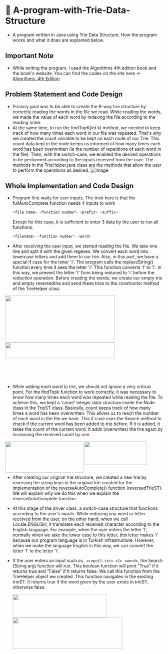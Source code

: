 # 📃 A-program-with-Trie-Data-Structure
  - A program written in Java using Trie Data Structure. How the program works and what it does are explained below.

## Important Note
- While writing the program, I used the Algorithms 4th edition book and the book's website. You can find the codes on the site here -> [Algorithms, 4th Edition](https://algs4.cs.princeton.edu/home/)

## Problem Statement and Code Design
- Primary goal was to be able to create the R-way trie structure by correctly reading the words in the file we read. While reading the words, we made the value of each word by indexing the file according to the reading order. 
- At the same time, to run the findTopK(int k) method, we needed to keep track of how many times each word in our file was repeated. That's why we created the count variable to be kept on each node of our Trie. This count data kept in the node keeps us informed of how many times each word has been overwritten (ie the number of repetitions of each word in the file). Then, with the switch-case, we enabled the desired operations to be performed according to the inputs received from the user. The methods in the TrieHelper.java class are the methods that allow the user to perform the operations as desired.
![image](https://user-images.githubusercontent.com/75734949/161154919-37d48f5c-19eb-42ed-8c77-d1c861f3a94a.png)

## Whole Implementation and Code Design
- Program first waits for user inputs. The trick here is that the fullAutoComplete function needs 4 inputs to work 
  ```bash
  <file name> <function number> <prefix> <suffix>
  ```
  Except for this case, it is sufficient to enter 3 data by the user to run all functions. 
  ```bash
  <filename> <function number> <word>
  ```
- After receiving the user input, we started reading the file. We take one line and split it with the given regexes. We convert each word into lowercase letters and add them to our trie. Also, in this part, we have a special if case for the letter 'I'. The program calls the replaceString() function every time it sees the letter 'I'. This function converts 'I' to 'i'. In this way, we prevent the letter 'I' from being reduced to 'i' before the reduction operation. Before creating the words, we create our empty trie and empty reversedtrie and send these tries to the constructor method of the TrieHelper class.  


<a href="url"><img src="https://user-images.githubusercontent.com/75734949/161155686-74ae79da-fda9-4228-9b7c-0872c849148d.png" align="left" height="150" width="350" ></a>

<a href="url"><img src="https://user-images.githubusercontent.com/75734949/161156078-6f3756fd-b2be-40f6-b869-be5fdfc491fb.png" align="middle" height="50" width="350" ></a>
<br/>
<br/>
<br/>
<br/>
<br/>
- While adding each word to trie, we should not ignore a very critical point. For the findTopk function to work correctly, it was necessary to know how many times each word was repeated while reading the file. To achieve this, we kept a 'count' integer data structure inside the Node class in the TrieST class. Basically, count keeps track of how many times a word has been overwritten. This allows us to reach the number of each word in the file we have. This if case uses the Search method to check if the current word has been added to trie before. If it is added, it takes the count of the current word. It adds (overwrites) the trie again by increasing the received count by one.

<a href="url"><img src="https://user-images.githubusercontent.com/75734949/161156209-3ddde87e-cbdd-4e70-83c6-ff64bac7f1a5.png" align="left" height="100" width="250" ></a>
<a href="url"><img src="https://user-images.githubusercontent.com/75734949/161156949-7f04b346-a32a-4a68-8e46-454ff9c0ea27.png" align="middle" height="75" width="200" ></a>
<br/>
<br/>

- After creating our original trie structure, we created a new trie by reversing the string keys in the original trie created for the implementation of the reverseAutoComplete() function (reversedTrieST). We will explain why we do this when we explain the reverseAutoComplete function.
- At this stage of the driver class, a switch-case structure that functions according to the user's inputs. While reducing any word or letter received from the user, on the other hand, when we call Locale.ENGLISH, it translates each received character according to the English language. For example, when the user enters the letter 'I', normally when we take the lower case to this letter, this letter makes 'ı' because our program language is in Turkish infrastructure. However, when we make the language English in this way, we can convert the letter 'I' to the letter 'i'.
- If the user enters an input such as ``` <input1.txt> <1> <word>```, the Search (String arg) function will run. This boolean function will print "True" if it returns true and "False" if it returns false. We call this function from the TrieHelper object we created. This function navigates in the existing trieST. It returns true if the word given by the user exists in trieST, otherwise false.
  
  <a href="url"><img src="https://user-images.githubusercontent.com/75734949/161159196-a14a23ff-68b3-4920-95a0-eda96975ce40.png" align="left" height="75" width="300" ></a>
  
  <a href="url"><img src="https://user-images.githubusercontent.com/75734949/161159367-b984f9d5-7917-43d6-bc57-3b224ed36350.png" align="middle" height="100" width="350" ></a>











